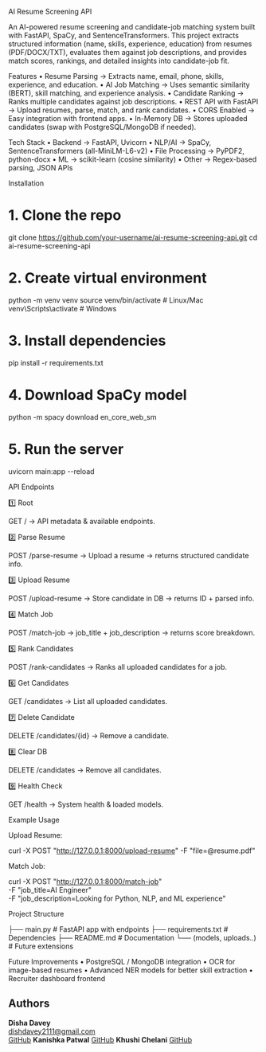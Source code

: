  AI Resume Screening API

An AI-powered resume screening and candidate-job matching system built with FastAPI, SpaCy, and SentenceTransformers.
This project extracts structured information (name, skills, experience, education) from resumes (PDF/DOCX/TXT), evaluates them against job descriptions, and provides match scores, rankings, and detailed insights into candidate-job fit.

 Features
	•	Resume Parsing → Extracts name, email, phone, skills, experience, and education.
	•	AI Job Matching → Uses semantic similarity (BERT), skill matching, and experience analysis.
	• Candidate Ranking → Ranks multiple candidates against job descriptions.
	•	REST API with FastAPI → Upload resumes, parse, match, and rank candidates.
	•	CORS Enabled → Easy integration with frontend apps.
	•	In-Memory DB → Stores uploaded candidates (swap with PostgreSQL/MongoDB if needed).



 Tech Stack
	•	Backend → FastAPI, Uvicorn
	•	NLP/AI → SpaCy, SentenceTransformers (all-MiniLM-L6-v2)
	•	File Processing → PyPDF2, python-docx
	•	ML → scikit-learn (cosine similarity)
	•	Other → Regex-based parsing, JSON APIs



 Installation

# 1. Clone the repo
git clone https://github.com/your-username/ai-resume-screening-api.git
cd ai-resume-screening-api

# 2. Create virtual environment
python -m venv venv
source venv/bin/activate   # Linux/Mac
venv\Scripts\activate      # Windows

# 3. Install dependencies
pip install -r requirements.txt

# 4. Download SpaCy model
python -m spacy download en_core_web_sm

# 5. Run the server
uvicorn main:app --reload


 API Endpoints

1️⃣ Root

GET / → API metadata & available endpoints.

2️⃣ Parse Resume

POST /parse-resume → Upload a resume → returns structured candidate info.

3️⃣ Upload Resume

POST /upload-resume → Store candidate in DB → returns ID + parsed info.

4️⃣ Match Job

POST /match-job → job_title + job_description → returns score breakdown.

5️⃣ Rank Candidates

POST /rank-candidates → Ranks all uploaded candidates for a job.

6️⃣ Get Candidates

GET /candidates → List all uploaded candidates.

7️⃣ Delete Candidate

DELETE /candidates/{id} → Remove a candidate.

8️⃣ Clear DB

DELETE /candidates → Remove all candidates.

9️⃣ Health Check

GET /health → System health & loaded models.


 Example Usage

Upload Resume:

curl -X POST "http://127.0.0.1:8000/upload-resume" -F "file=@resume.pdf"

Match Job:

curl -X POST "http://127.0.0.1:8000/match-job" \
-F "job_title=AI Engineer" \
-F "job_description=Looking for Python, NLP, and ML experience"



Project Structure

├── main.py              # FastAPI app with endpoints
├── requirements.txt     # Dependencies
├── README.md            # Documentation
└── (models, uploads..)  # Future extensions


 Future Improvements
	•	PostgreSQL / MongoDB integration
	•	OCR for image-based resumes
	•	Advanced NER models for better skill extraction
	•	Recruiter dashboard frontend

##  Authors  
**Disha Davey**  
[dishdavey2111@gmail.com](mailto:dishdavey2111@gmail.com)  
[GitHub](https://github.com/Dishdavey21) 
**Kanishka Patwal**
[GitHub](https://github.com/Kanishka29-k)
**Khushi Chelani**
[GitHub](https://github.com/Khushichelani-28)
